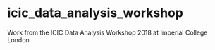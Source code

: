 # icic_data_analysis_workshop
Work from the ICIC Data Analysis Workshop 2018 at Imperial College London
